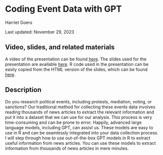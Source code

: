 # Coding Event Data with GPT

Harriet Goers

Last updated: November 29, 2023

## Video, slides, and related materials

A video of the presentation can be found [here](https://umd.box.com/s/r4hiizmr8ohp3uiisyx6ly5cut99dbmh). The slides used for the presentation are available [here](https://github.com/gsa-gvpt/gvpt-methods/blob/f454b65ef16076bec0d440634b196d165ee511c8/usinggpt/Coding%20Event%20Data%20with%20GPT.pdf). R code used in the presentation can be easily copied from the HTML version of the slides, which can be found [here](https://github.com/gsa-gvpt/gvpt-methods/blob/f454b65ef16076bec0d440634b196d165ee511c8/usinggpt/Coding%20Event%20Data%20with%20GPT.html).

## Description

Do you research political events, including protests, mediation, voting, or sanctions? Our traditional method for collecting these events data involves reading thousands of news articles to extract the relevant information and put it into a dataset that we can use for our analysis. This process is very time-consuming and can be prone to error. Happily, advanced large language models, including GPT, can assist us. These models are easy to use in R and can be seamlessly integrated into your data collection process. I will step through how to use out-of-the-box GPT models in R to extract useful information from news articles. You can use these models to extract information from thousands of news articles in mere minutes.
